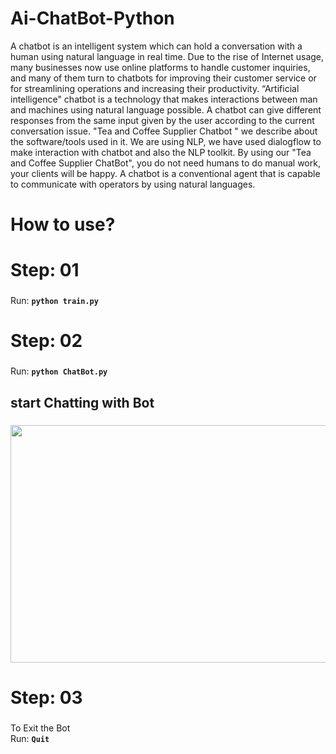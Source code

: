 # Ai-ChatBot-Python
A chatbot is an intelligent system which can hold a conversation with a human using natural language in real time. Due to the rise of Internet usage, many businesses now use online platforms to handle customer inquiries, and many of them turn to chatbots for improving their customer service or for streamlining operations and increasing their productivity. “Artificial intelligence" chatbot is a technology that makes interactions between man and machines using natural language possible. A chatbot can give different responses from the same input given by the user according to the current conversation issue. "Tea and Coffee Supplier Chatbot " we describe about the software/tools used 
in it. We are using NLP, we have used dialogflow to make interaction with chatbot and also the NLP toolkit. By using our "Tea and Coffee Supplier ChatBot", you do not need humans to do manual work, your clients will be happy. A chatbot is a conventional agent that is capable to communicate with operators by using natural languages.

# How to use?

# Step: 01<h3>
Run: **<code>python train.py</code>**

# Step: 02<h3>
Run: **<code>python ChatBot.py</code>**

## start Chatting with Bot<h5>
<img src="https://github.com/Dhanu06/Ai-ChatBot-Python/blob/main/Demo/Example.png" width="650" height="380"/>

# Step: 03<h3>
To Exit the Bot
<br>
Run: **<code>Quit</code>**


